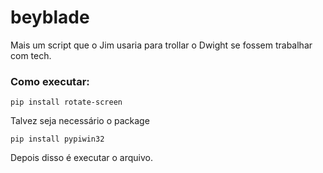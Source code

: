 # beyblade
Mais um script que o Jim usaria para trollar o Dwight se fossem trabalhar com tech.

### Como executar:
`pip install rotate-screen`

Talvez seja necessário o package

`pip install pypiwin32`

Depois disso é executar o arquivo.